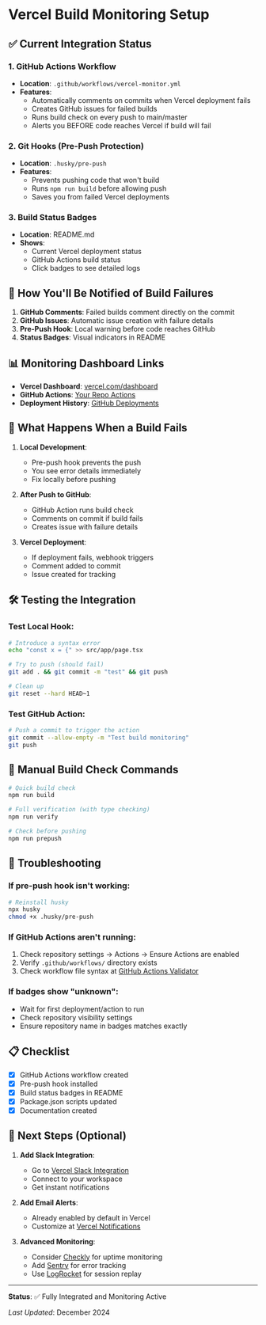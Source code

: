 # Vercel Build Monitoring Setup

## ✅ Current Integration Status

### 1. GitHub Actions Workflow
- **Location**: `.github/workflows/vercel-monitor.yml`
- **Features**:
  - Automatically comments on commits when Vercel deployment fails
  - Creates GitHub issues for failed builds
  - Runs build check on every push to main/master
  - Alerts you BEFORE code reaches Vercel if build will fail

### 2. Git Hooks (Pre-Push Protection)
- **Location**: `.husky/pre-push`
- **Features**:
  - Prevents pushing code that won't build
  - Runs `npm run build` before allowing push
  - Saves you from failed Vercel deployments

### 3. Build Status Badges
- **Location**: README.md
- **Shows**:
  - Current Vercel deployment status
  - GitHub Actions build status
  - Click badges to see detailed logs

## 🔔 How You'll Be Notified of Build Failures

1. **GitHub Comments**: Failed builds comment directly on the commit
2. **GitHub Issues**: Automatic issue creation with failure details
3. **Pre-Push Hook**: Local warning before code reaches GitHub
4. **Status Badges**: Visual indicators in README

## 📊 Monitoring Dashboard Links

- **Vercel Dashboard**: [vercel.com/dashboard](https://vercel.com/dashboard)
- **GitHub Actions**: [Your Repo Actions](https://github.com/JohnConnorCode/portfolio-blog/actions)
- **Deployment History**: [GitHub Deployments](https://github.com/JohnConnorCode/portfolio-blog/deployments)

## 🚨 What Happens When a Build Fails

1. **Local Development**:
   - Pre-push hook prevents the push
   - You see error details immediately
   - Fix locally before pushing

2. **After Push to GitHub**:
   - GitHub Action runs build check
   - Comments on commit if build fails
   - Creates issue with failure details

3. **Vercel Deployment**:
   - If deployment fails, webhook triggers
   - Comment added to commit
   - Issue created for tracking

## 🛠️ Testing the Integration

### Test Local Hook:
```bash
# Introduce a syntax error
echo "const x = {" >> src/app/page.tsx

# Try to push (should fail)
git add . && git commit -m "test" && git push

# Clean up
git reset --hard HEAD~1
```

### Test GitHub Action:
```bash
# Push a commit to trigger the action
git commit --allow-empty -m "Test build monitoring"
git push
```

## 📝 Manual Build Check Commands

```bash
# Quick build check
npm run build

# Full verification (with type checking)
npm run verify

# Check before pushing
npm run prepush
```

## 🔧 Troubleshooting

### If pre-push hook isn't working:
```bash
# Reinstall husky
npx husky
chmod +x .husky/pre-push
```

### If GitHub Actions aren't running:
1. Check repository settings → Actions → Ensure Actions are enabled
2. Verify `.github/workflows/` directory exists
3. Check workflow file syntax at [GitHub Actions Validator](https://rhymu8354.github.io/github-actions-validator/)

### If badges show "unknown":
- Wait for first deployment/action to run
- Check repository visibility settings
- Ensure repository name in badges matches exactly

## 📋 Checklist

- [x] GitHub Actions workflow created
- [x] Pre-push hook installed
- [x] Build status badges in README
- [x] Package.json scripts updated
- [x] Documentation created

## 🎯 Next Steps (Optional)

1. **Add Slack Integration**:
   - Go to [Vercel Slack Integration](https://vercel.com/integrations/slack)
   - Connect to your workspace
   - Get instant notifications

2. **Add Email Alerts**:
   - Already enabled by default in Vercel
   - Customize at [Vercel Notifications](https://vercel.com/account/notifications)

3. **Advanced Monitoring**:
   - Consider [Checkly](https://www.checklyhq.com/) for uptime monitoring
   - Add [Sentry](https://sentry.io/) for error tracking
   - Use [LogRocket](https://logrocket.com/) for session replay

---

**Status**: ✅ Fully Integrated and Monitoring Active

*Last Updated*: December 2024
